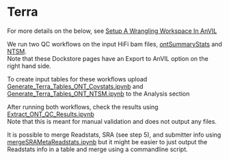 # Terra

For more details on the below, see [Setup A Wrangling Workspace In AnVIL](https://ucsc-cgl.atlassian.net/wiki/spaces/~63c888081d7734b550c2052b/pages/2333245441/Setup+A+PacBio+HiFi+Wrangling+Workspace+In+AnVIL)

We run two QC workflows on the input HiFi bam files,
[ontSummaryStats](https://dockstore.org/workflows/github.com/human-pangenomics/hpp_production_workflows/ontSummaryStats:master?tab=info)
and
[NTSM](https://dockstore.org/workflows/github.com/human-pangenomics/hpp_production_workflows/NTSM:master?tab=info).  
Note that these Dockstore pages have an Export to AnVIL option on the right hand side.  

To create input tables for these workflows upload
[Generate_Terra_Tables_ONT_Covstats.ipynb](https://github.com/human-pangenomics/hpp_data_pipeline/blob/main/data_processing/AnVIL/Generate_Terra_Tables_ONT_Covstats.ipynb) 
and 
[Generate_Terra_Tables_ONT_NTSM.ipynb](https://github.com/human-pangenomics/hpp_data_pipeline/blob/main/data_processing/AnVIL/Generate_Terra_Tables_ONT_NTSM.ipynb) 
to the Analysis section

After running both workflows, check the results using
[Extract_ONT_QC_Results.ipynb](https://github.com/human-pangenomics/hpp_data_pipeline/blob/main/data_processing/AnVIL/Extract_ONT_QC_Results.ipynb)  
Note that this is meant for manual validation and does not output any files.

It is possible to merge Readstats, SRA (see step 5), and submitter info using
[mergeSRAMetaReadstats.ipynb](https://github.com/human-pangenomics/hpp_data_pipeline/blob/main/data_processing/AnVIL/mergeSRAMetaReadstats.ipynb) but it might be easier to just output the Readstats info in a table and merge using a commandline script.
